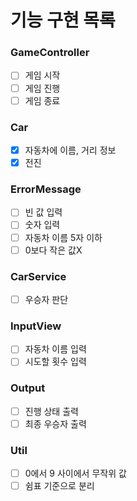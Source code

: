 # 기능 구현 목록

### GameController
- [ ] 게임 시작 
- [ ] 게임 진행 
- [ ] 게임 종료

### Car
- [x] 자동차에 이름, 거리 정보
- [x] 전진

### ErrorMessage
- [ ] 빈 값 입력
- [ ] 숫자 입력 
- [ ] 자동차 이름 5자 이하
- [ ] 0보다 작은 값X

### CarService
- [ ] 우승자 판단

### InputView
- [ ] 자동차 이름 입력
- [ ] 시도할 횟수 입력

### Output
- [ ] 진행 상태 출력
- [ ] 최종 우승자 출력

### Util
- [ ] 0에서 9 사이에서 무작위 값
- [ ] 쉼표 기준으로 분리